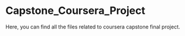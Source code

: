 # Capstone_Coursera_Project
Here, you can find all the files related to coursera capstone final project.
